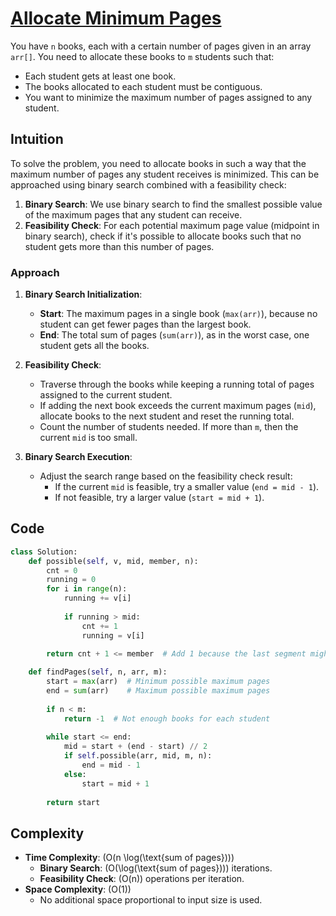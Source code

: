 # [Allocate Minimum Pages](https://www.geeksforgeeks.org/problems/allocate-minimum-number-of-pages0937/1)

You have `n` books, each with a certain number of pages given in an array `arr[]`. You need to allocate these books to `m` students such that:
- Each student gets at least one book.
- The books allocated to each student must be contiguous.
- You want to minimize the maximum number of pages assigned to any student.

## Intuition
To solve the problem, you need to allocate books in such a way that the maximum number of pages any student receives is minimized. This can be approached using binary search combined with a feasibility check:
1. **Binary Search**: We use binary search to find the smallest possible value of the maximum pages that any student can receive.
2. **Feasibility Check**: For each potential maximum page value (midpoint in binary search), check if it's possible to allocate books such that no student gets more than this number of pages.

### Approach
1. **Binary Search Initialization**:
   - **Start**: The maximum pages in a single book (`max(arr)`), because no student can get fewer pages than the largest book.
   - **End**: The total sum of pages (`sum(arr)`), as in the worst case, one student gets all the books.

2. **Feasibility Check**:
   - Traverse through the books while keeping a running total of pages assigned to the current student.
   - If adding the next book exceeds the current maximum pages (`mid`), allocate books to the next student and reset the running total.
   - Count the number of students needed. If more than `m`, then the current `mid` is too small.

3. **Binary Search Execution**:
   - Adjust the search range based on the feasibility check result:
     - If the current `mid` is feasible, try a smaller value (`end = mid - 1`).
     - If not feasible, try a larger value (`start = mid + 1`).

## Code

```python
class Solution:
    def possible(self, v, mid, member, n):
        cnt = 0
        running = 0
        for i in range(n):
            running += v[i]
            
            if running > mid:
                cnt += 1
                running = v[i]
                
        return cnt + 1 <= member  # Add 1 because the last segment might not be counted in cnt

    def findPages(self, n, arr, m):
        start = max(arr)  # Minimum possible maximum pages
        end = sum(arr)    # Maximum possible maximum pages
        
        if n < m:
            return -1  # Not enough books for each student
        
        while start <= end:
            mid = start + (end - start) // 2
            if self.possible(arr, mid, m, n):
                end = mid - 1
            else:
                start = mid + 1
        
        return start
```

## Complexity
- **Time Complexity**: \(O(n \log(\text{sum of pages}))\)
  - **Binary Search**: \(O(\log(\text{sum of pages}))\) iterations.
  - **Feasibility Check**: \(O(n)\) operations per iteration.
- **Space Complexity**: \(O(1)\)
  - No additional space proportional to input size is used.
